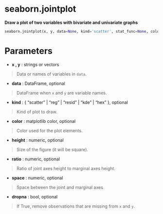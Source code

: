 # seaborn.jointplot

**Draw a plot of two variables with bivariate and univariate graphs**

```python
seaborn.jointplot(x, y, data=None, kind='scatter', stat_func=None, color=None, height=6, ratio=5, space=0.2, dropna=True, xlim=None, ylim=None, joint_kws=None, marginal_kws=None, annot_kws=None, **kwargs)
```



# Parameters

- **x , y** : strings or vectors

> Data or names of variables in `data`.

- **data** : DataFrame, optional

> DataFrame when `x` and `y` are variable names.

- **kind** : { “scatter” | “reg” | “resid” | “kde” | “hex” }, optional

> Kind of plot to draw.

- **color** : matplotlib color, optional

> Color used for the plot elements.

- **height** : numeric, optional

> Size of the figure (it will be square).

- **ratio** : numeric, optional

> Ratio of joint axes height to marginal axes height.

- **space** : numeric, optional

> Space between the joint and marginal axes

- **dropna** : bool, optional

> If True, remove observations that are missing from `x` and `y`.











































